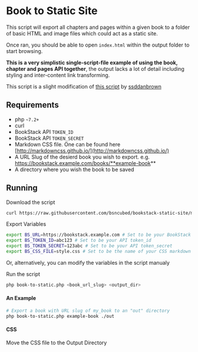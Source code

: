 # Book to Static Site

This script will export all chapters and pages within a given book to a folder
of basic HTML and image files which could act as a static site.

Once ran, you should be able to open `index.html` within the output folder to start browsing.

**This is a very simplistic single-script-file example of using the book, chapter and pages
API together**, the output lacks a lot of detail including styling and inter-content link transforming. 

This script is a slight modification of [this script](https://github.com/BookStackApp/api-scripts/tree/main/php-book-to-static-site) by [ssddanbrown](https://github.com/ssddanbrown)

## Requirements

- php ```~7.2+```
- curl
- BookStack API ```TOKEN_ID```
- BookStack API ```TOKEN_SECRET```
- Markdown CSS file. One can be found here [http://markdowncss.github.io/](http://markdowncss.github.io/)
- A URL Slug of the desierd book you wish to export. e.g. https://bookstack.example.com/books/**example-book**
- A directory where you wish the book to be saved

## Running

Download the script
```bash
curl https://raw.githubusercontent.com/bsncubed/bookstack-static-site/main/book-to-static.php > book-to-static.php
```

Export Variables
```bash
export BS_URL=https://bookstack.example.com # Set to be your BookStack base URL
export BS_TOKEN_ID=abc123 # Set to be your API token_id
export BS_TOKEN_SECRET=123abc # Set to be your API token_secret
export BS_CSS_FILE=style.css # Set to be the name of your CSS markdown file
```
Or, alternatively, you can modify the variables in the script manualy

Run the script
```bash
php book-to-static.php <book_url_slug> <output_dir>
```

#### An Example

```bash
# Export a book with URL slug of my_book to an "out" directory
php book-to-static.php example-book ./out
```
#### CSS
Move the CSS file to the Output Directory
